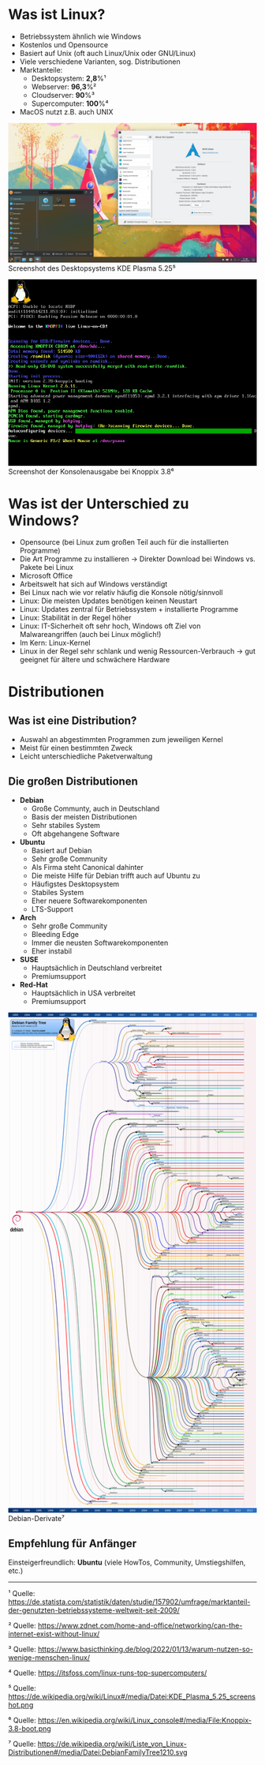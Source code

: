 # Was ist Linux?

- Betriebssystem ähnlich wie Windows
- Kostenlos und Opensource
- Basiert auf Unix (oft auch Linux/Unix oder GNU/Linux)
- Viele verschiedene Varianten, sog. Distributionen
- Marktanteile:
    - Desktopsystem: **2,8**%¹
    - Webserver: **96,3**%²
    - Cloudserver: **90**%³
    - Supercomputer: **100**%⁴
- MacOS nutzt z.B. auch UNIX

![](images/KDE_Plasma_5.25_screenshot.png)
Screenshot des Desktopsystems KDE Plasma 5.25⁵

![](images/Knoppix-3.8-boot.png)
Screenshot der Konsolenausgabe bei Knoppix 3.8⁶

# Was ist der Unterschied zu Windows?

- Opensource (bei Linux zum großen Teil auch für die installierten Programme)
- Die Art Programme zu installieren -> Direkter Download bei Windows vs. Pakete bei Linux
- Microsoft Office
- Arbeitswelt hat sich auf Windows verständigt
- Bei Linux nach wie vor relativ häufig die Konsole nötig/sinnvoll
- Linux: Die meisten Updates benötigen keinen Neustart
- Linux: Updates zentral für Betriebssystem + installierte Programme
- Linux: Stabilität in der Regel höher
- Linux: IT-Sicherheit oft sehr hoch, Windows oft Ziel von Malwareangriffen (auch bei Linux möglich!)
- Im Kern: Linux-Kernel
- Linux in der Regel sehr schlank und wenig Ressourcen-Verbrauch -> gut geeignet für ältere und schwächere Hardware


# Distributionen

## Was ist eine Distribution?
- Auswahl an abgestimmten Programmen zum jeweiligen Kernel
- Meist für einen bestimmten Zweck
- Leicht unterschiedliche Paketverwaltung

## Die großen Distributionen
- **Debian**
  - Große Communty, auch in Deutschland
  - Basis der meisten Distributionen
  - Sehr stabiles System
  - Oft abgehangene Software
- **Ubuntu**
  - Basiert auf Debian
  - Sehr große Community
  - Als Firma steht Canonical dahinter
  - Die meiste Hilfe für Debian trifft auch auf Ubuntu zu
  - Häufigstes Desktopsystem
  - Stabiles System
  - Eher neuere Softwarekomponenten
  - LTS-Support
- **Arch**
  - Sehr große Community
  - Bleeding Edge
  - Immer die neusten Softwarekomponenten
  - Eher instabil
- **SUSE**
  - Hauptsächlich in Deutschland verbreitet
  - Premiumsupport
- **Red-Hat**
  - Hauptsächlich in USA verbreitet
  - Premiumsupport

![](images/Debian-Family-Tree.svg)
Debian-Derivate⁷


## Empfehlung für Anfänger

Einsteigerfreundlich: **Ubuntu** (viele HowTos, Community, Umstiegshilfen, etc.)


------
¹ Quelle: https://de.statista.com/statistik/daten/studie/157902/umfrage/marktanteil-der-genutzten-betriebssysteme-weltweit-seit-2009/

² Quelle: https://www.zdnet.com/home-and-office/networking/can-the-internet-exist-without-linux/

³ Quelle: https://www.basicthinking.de/blog/2022/01/13/warum-nutzen-so-wenige-menschen-linux/

⁴ Quelle: https://itsfoss.com/linux-runs-top-supercomputers/

⁵ Quelle: https://de.wikipedia.org/wiki/Linux#/media/Datei:KDE_Plasma_5.25_screenshot.png

⁶ Quelle: https://en.wikipedia.org/wiki/Linux_console#/media/File:Knoppix-3.8-boot.png

⁷ Quelle: https://de.wikipedia.org/wiki/Liste_von_Linux-Distributionen#/media/Datei:DebianFamilyTree1210.svg